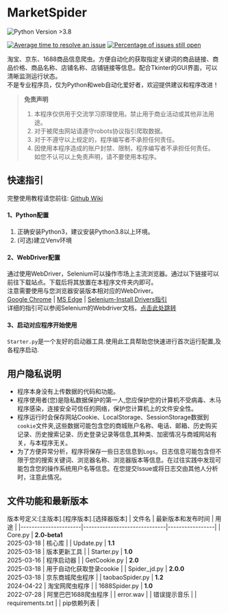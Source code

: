 # MarketSpider
![Python Version >3.8](https://img.shields.io/badge/Python-%3E3.8-blue)

[![Average time to resolve an issue](http://isitmaintained.com/badge/resolution/zhangjiancong/MarketSpider.svg)](http://isitmaintained.com/project/zhangjiancong/MarketSpider "Average time to resolve an issue")
[![Percentage of issues still open](http://isitmaintained.com/badge/open/zhangjiancong/MarketSpider.svg)](http://isitmaintained.com/project/zhangjiancong/MarketSpider "Percentage of issues still open")

淘宝、京东、1688商品信息爬虫。方便自动化的获取指定关键词的商品链接、商品价格、商品名称、店铺名称、店铺链接等信息。配合Tkinter的GUI界面，可以清晰监测运行状态。  
不是专业程序员，仅为Python和web自动化爱好者，欢迎提供建议和程序改进！


> **免责声明**
> 1. 本程序仅供用于交流学习原理使用。禁止用于商业活动或其他非法用途。
> 2. 对于被爬虫网站请遵守robots协议指引爬取数据。
> 3. 对于不遵守以上规定的，程序编写者不承担任何责任。
> 4. 因使用本程序造成的账户封禁、限制，程序编写者不承担任何责任。  
> 如您不认可以上免责声明，请不要使用本程序。



## 快速指引
完整使用教程请您前往:
[Github Wiki](https://github.com/zhangjiancong/MarketSpider/wiki)
#### 1、Python配置

1. 正确安装Python3，建议安装Python3.8以上环境。
2. (可选)建立Venv环境

#### 2、WebDriver配置

通过使用WebDriver，Selenium可以操作市场上主流浏览器。通过以下链接可以前往下载站点。下载后将其放置在本程序文件夹内即可。  
注意需要使用与您浏览器安装版本相对应的WebDriver。  
[Google Chrome](https://chromedriver.chromium.org/downloads) |
[MS Edge](https://developer.microsoft.com/en-us/microsoft-edge/tools/webdriver/) |
[Selenium-Install Drivers指引](https://www.selenium.dev/documentation/webdriver/getting_started/install_drivers/)  
详细的指引可以参阅Selenium的Webdriver文档，[点击此处跳转](https://www.selenium.dev/documentation/webdriver/getting_started/install_drivers/)

#### 3、启动对应程序开始使用
`Starter.py`是一个友好的启动器工具.使用此工具帮助您快速进行首次运行配置,及各程序启动.


## 用户隐私说明
+ 程序本身没有上传数据的代码和功能。
+ 程序使用者(您)是隐私数据保护的第一人,您应保护您的计算机不受病毒、木马程序感染，连接安全可信任的网络，保护您计算机上的文件安全性。
+ 程序运行时会保存网站Cookie、LocalStorage、SessionStorage数据到`cookie`文件夹,这些数据可能包含您的商城账户名称、电话、邮箱、历史购买记录、历史搜索记录、历史登录记录等信息,其种类、加密情况与商城网站有关，与本程序无关。
+ 为了方便异常分析，程序将保存一些日志信息到`Logs`。日志信息可能包含但不限于您的搜索关键词、浏览器名称、浏览器版本等信息。在过往实践中发现可能包含您的操作系统用户名等信息。在您提交Issue或将日志交由其他人分析时，注意此情况。

## 文件功能和最新版本
版本号定义:[主版本].[程序版本].[选择器版本]
| 文件名                  | 最新版本和发布时间                    | 用途              |
|----------------------|------------------------------|-----------------|
| Core.py              | **2.0-beta1** <br> 2025-03-18 | 核心库             |
| Update.py            | **1.1** <br> 2025-03-18      | 版本更新工具          |
| Starter.py            | **1.0** <br> 2025-03-16      | 程序启动器          |
| GetCookie.py         | **2.0** <br> 2025-03-18       | 用于自动化获取登录cookie |
| Spider_jd.py          | **2.0.0** <br> 2025-03-18       | 京东商城爬虫程序        |
| taobaoSpider.py      | **1.2** <br> 2024-04-22       | 淘宝网爬虫程序         |
| 1688Spider.py        | **1.0** <br> 2022-07-28       | 阿里巴巴1688爬虫程序    |
| error.wav            |                              | 错误提示音乐          |
| requirements.txt     |                              | pip依赖列表         |
